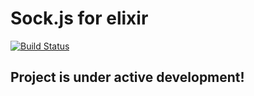 # Sock.js for elixir

[![Build Status](https://travis-ci.org/jaromirhribal/sockjs-elixir.svg?branch=master)](https://travis-ci.org/jaromirhribal/sockjs-elixir)

## Project is under active development!

